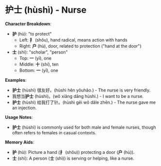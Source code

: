 # **护士 (hùshì) - Nurse**

**Character Breakdown**:  
- **护** (hù): "to protect"
  - Left: **扌** (shǒu), hand radical, means action with hands
  - Right: **户** (hù), door, related to protection ("hand at the door")  
- **士** (shì): "scholar", "person"
  - Top: **一** (yī), one
  - Middle: **十** (shí), ten
  - Bottom: **一** (yī), one

**Examples**:  
- **护士** (hùshì) 很友好。(hùshì hěn yǒuhǎo.) - The nurse is very friendly.  
- 我想当**护士** (hùshì)。(wǒ xiǎng dāng hùshì.) - I want to be a nurse.  
- **护士** (hùshì) 给我打了针。(hùshì gěi wǒ dǎle zhēn.) - The nurse gave me an injection.

**Usage Notes**:  
- **护士** (hùshì) is commonly used for both male and female nurses, though often refers to females in casual contexts.

**Memory Aids**:  
- **护** (hù): Picture a hand (**扌** (shǒu)) protecting a door (**户** (hù)).  
- **士** (shì): A person (**士** (shì)) is serving or helping, like a nurse.